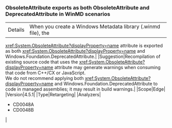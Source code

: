 ### ObsoleteAttribute exports as both ObsoleteAttribute and DeprecatedAttribute in WinMD scenarios

|   |   |
|---|---|
|Details|When you create a Windows Metadata library (.winmd file), the
<xref:System.ObsoleteAttribute?displayProperty=name> attribute is exported as
both <xref:System.ObsoleteAttribute?displayProperty=name> and
Windows.Foundation.DeprecatedAttribute.|
|Suggestion|Recompilation of existing source code that uses the
<xref:System.ObsoleteAttribute?displayProperty=name> attribute may generate
warnings when consuming that code from C++/CX or JavaScript.<br />We do not recommend applying both
<xref:System.ObsoleteAttribute?displayProperty=name> and
Windows.Foundation.DeprecatedAttribute to code in managed assemblies; it may
result in build warnings.|
|Scope|Edge|
|Version|4.5.1|
|Type|Retargeting|
|Analyzers|<ul><li>CD0048A</li><li>CD0048B</li></ul>|
